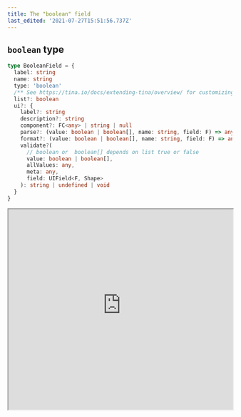 ```yaml
---
title: The "boolean" field
last_edited: '2021-07-27T15:51:56.737Z'
---
```


## `boolean` type

```ts
type BooleanField = {
  label: string
  name: string
  type: 'boolean'
  /** See https://tina.io/docs/extending-tina/overview/ for customizing the UI **/
  list?: boolean
  ui?: {
    label?: string
    description?: string
    component?: FC<any> | string | null
    parse?: (value: boolean | boolean[], name: string, field: F) => any
    format?: (value: boolean | boolean[], name: string, field: F) => any
    validate?(
      // boolean or  boolean[] depends on list true or false
      value: boolean | boolean[],
      allValues: any,
      meta: any,
      field: UIField<F, Shape>
    ): string | undefined | void
  }
}
```

<iframe width="100%" height="450px" src="https://tina-gql-playground.vercel.app/iframe/boolean" />

## Examples

### `boolean` with custom component

This example shows how a [custom component](/docs/extending-tina/custom-field-components/) can be rendered to the user instead of the default component.

<iframe width="100%" height="450px" src="https://tina-gql-playground.vercel.app/boolean-component" />
